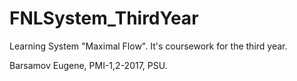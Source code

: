 # FNLSystem_ThirdYear
Learning System "Maximal Flow". It's coursework for the third year. 

Barsamov Eugene, PMI-1,2-2017, PSU.
